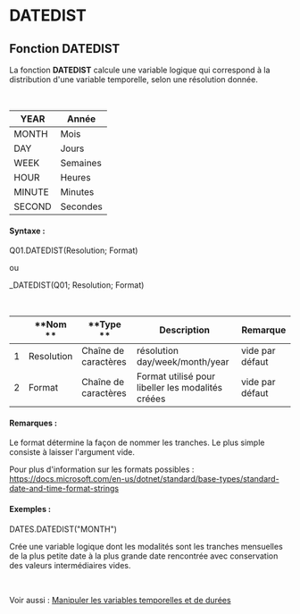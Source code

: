 # DATEDIST

## Fonction DATEDIST

La fonction **DATEDIST** calcule une variable logique qui correspond à la distribution d'une variable temporelle, selon une résolution donnée.

&nbsp;

| YEAR | Année |
| --- | --- |
| MONTH | Mois |
| DAY | Jours |
| WEEK | Semaines |
| HOUR | Heures |
| MINUTE | Minutes |
| SECOND | Secondes |


#### Syntaxe :&nbsp;

Q01.DATEDIST(Resolution; Format)

ou

\_DATEDIST(Q01; Resolution; Format)

&nbsp;

| &nbsp; | **Nom ** | **Type ** | **Description** | **Remarque** |
| --- | --- | --- | --- | --- |
| &#49; | Resolution | Chaîne de caractères | résolution day/week/month/year | vide par défaut |
| &#50; | Format | Chaîne de caractères | Format utilisé pour libeller les modalités créées | vide par défaut |


#### Remarques :

Le format détermine la façon de nommer les tranches. Le plus simple consiste à laisser l'argument vide.

Pour plus d'information sur les formats possibles : https://docs.microsoft.com/en-us/dotnet/standard/base-types/standard-date-and-time-format-strings

#### Exemples :

DATES.DATEDIST("MONTH")

Crée une variable logique dont les modalités sont les tranches mensuelles de la plus petite date à la plus grande date rencontrée avec conservation des valeurs intermédiaires vides.

&nbsp;

Voir aussi : [Manipuler les variables temporelles et de durées](<Manipulerlesvariablestemporelle1.md>)
